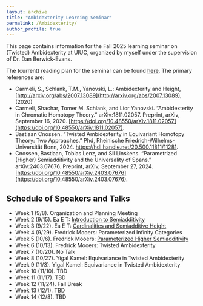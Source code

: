 ```yaml
---
layout: archive
title: "Ambidexterity Learning Seminar"
permalink: /Ambidexterity/
author_profile: true
---
```


This page contains information for the Fall 2025 learning seminar on (Twisted) Ambidexterity at UIUC, organized by myself under the supervision of Dr. Dan Berwick-Evans.

The (current) reading plan for the seminar can be found <a href="/files/FirstDraftOfAmbidexterityReadingPlan.pdf" class="image fit">here</a>. The primary references are:
 * Carmeli, S., Schlank, T.M., Yanovski, L.: Ambidexterity and Height, [http://arxiv.org/abs/2007.13089](http://arxiv.org/abs/2007.13089), (2020)
 * Carmeli, Shachar, Tomer M. Schlank, and Lior Yanovski. “Ambidexterity in Chromatic Homotopy Theory.” arXiv:1811.02057. Preprint, arXiv, September 16, 2020. [https://doi.org/10.48550/arXiv.1811.02057](https://doi.org/10.48550/arXiv.1811.02057).
 * Bastiaan Cnossen. “Twisted Ambidexterity in Equivariant Homotopy Theory: Two Approaches.” Phd, Rheinische Friedrich-Wilhelms-Universität Bonn, 2024. https://hdl.handle.net/20.500.11811/11281.
 * Cnossen, Bastiaan, Tobias Lenz, and Sil Linskens. “Parametrized (Higher) Semiadditivity and the Universality of Spans.” arXiv:2403.07676. Preprint, arXiv, September 27, 2024. [https://doi.org/10.48550/arXiv.2403.07676](https://doi.org/10.48550/arXiv.2403.07676).


## Schedule of Speakers and Talks

 * Week 1 (9/8). Organization and Planning Meeting
 * Week 2 (9/15). Ea E T: <a href="/files/Introduction to Semiadditivity.pdf" class="image fit">Introduction to Semiadditivity</a>
 * Week 3 (9/22). Ea E T: <a href="/files/Cardinalities and Semiadditive Height.pdf" class="image fit">Cardinalities and Semiadditive Height</a>
 * Week 4 (9/29). Fredrick Mooers: Parameterized Infinity Categories
 * Week 5 (10/6). Fredrick Mooers: <a href="/files/Parametrized Higher Category Theory Notes (1).pdf" class="image fit">Parameterized Higher Semiadditivity</a>
 * Week 6 (10/13). Fredrick Mooers: Twisted Ambidexterity
 * Week 7 (10/20). No Talk
 * Week 8 (10/27). Yigal Kamel: Equivariance in Twisted Ambidexterity
 * Week 9 (11/3). Yigal Kamel: Equivariance in Twisted Ambidexterity
 * Week 10 (11/10). TBD
 * Week 11 (11/17). TBD
 * Week 12 (11/24). Fall Break
 * Week 13 (12/1). TBD
 * Week 14 (12/8). TBD